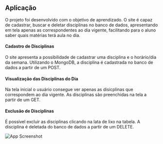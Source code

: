 ## Aplicação

O projeto foi desenvolvido com o objetivo de aprendizado.
O site é capaz de cadastrar, buscar e deletar disciplinas no banco de dados, apresentando em tela apenas as correspondentes ao dia vigente, facilitando para o aluno saber quais matérias terá aula no dia.
#### Cadastro de Disciplinas
O site apresenta a possibilidade de cadastrar uma disciplina e o horário/dia da semana.
Utilizando o MongoDB, a disciplina é cadastrada no banco de dados a partir de um POST.
#### Visualização das Disciplinas do Dia
Na tela inicial o usuário consegue ver apenas as disicplinas que correspondem ao dia vigente.
As disciplinas são preenchidas na tela a partir de um GET.
#### Exclusão de Disciplinas
É possível excluir as disciplinas clicando na lata de lixo na tabela.
A disciplina é deletada do banco de dados a partir de um DELETE.

<img align="center" alt="App Screenshot" src="/view/DisciplinaHojeImagem.png"/>
